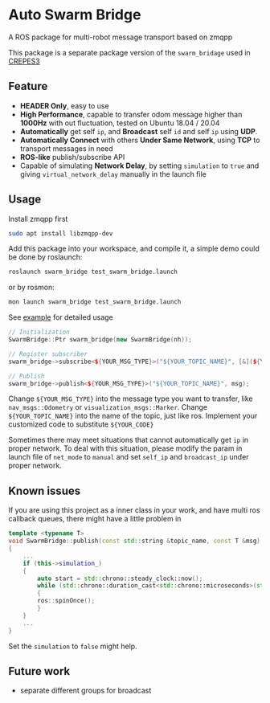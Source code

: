 # Auto Swarm Bridge

A ROS package for multi-robot message transport based on zmqpp

This package is a separate package version of the `swarm_bridage` used in [CREPES3](https://github.com/fast-fire/CREPES3)

## Feature

- **HEADER Only**, easy to use
- **High Performance**, capable to transfer odom message higher than **1000Hz** with out fluctuation, tested on Ubuntu 18.04 / 20.04
- **Automatically** get self `ip`, and **Broadcast** self `id` and self `ip` using **UDP**.
- **Automatically Connect** with others **Under Same Network**, using **TCP** to transport messages in need
- **ROS-like** publish/subscribe API
- Capable of simulating **Network Delay**, by setting `simulation` to `true` and giving `virtual_network_delay` manually in the launch file  

## Usage

Install zmqpp first

```sh
sudo apt install libzmqpp-dev
```

Add this package into your workspace, and compile it, a simple demo could be done by roslaunch:
```sh
roslaunch swarm_bridge test_swarm_bridge.launch
```
or by rosmon:
```sh
mon launch swarm_bridge test_swarm_bridge.launch
```

See [example](src/swarm_bridge_test_node.cpp) for detailed usage

```cpp
// Initialization
SwarmBridge::Ptr swarm_bridge(new SwarmBridge(nh));

// Register subscriber
swarm_bridge->subscribe<${YOUR_MSG_TYPE}>("${YOUR_TOPIC_NAME}", [&](${YOUR_MSG_TYPE} msg){${YOUR_CODE});

// Publish
swarm_bridge->publish<${YOUR_MSG_TYPE}>("${YOUR_TOPIC_NAME}", msg);
```
Change `${YOUR_MSG_TYPE}` into the message type you want to transfer, like `nav_msgs::Odometry` or `visualization_msgs::Marker`.
Change `${YOUR_TOPIC_NAME}` into the name of the topic, just like ros.
Implement your customized code to substitute `${YOUR_CODE}`

Sometimes there may meet situations that cannot automatically get `ip` in proper network.
To deal with this situation, please modify the param in launch file of `net_mode` to `manual` and set `self_ip` and `broadcast_ip` under proper network. 

## Known issues

If you are using this project as a inner class in your work, and have multi ros callback queues, there might have a little problem in 
```cpp
template <typename T>
void SwarmBridge::publish(const std::string &topic_name, const T &msg)
{
    ...
    if (this->simulation_)
    {
        auto start = std::chrono::steady_clock::now();
        while (std::chrono::duration_cast<std::chrono::microseconds>(std::chrono::steady_clock::now() - start).count() < this->virtual_network_delay_)
        {
        ros::spinOnce();
        }
    }
    ...
}
```
Set the `simulation` to `false` might help. 

## Future work

- separate different groups for broadcast